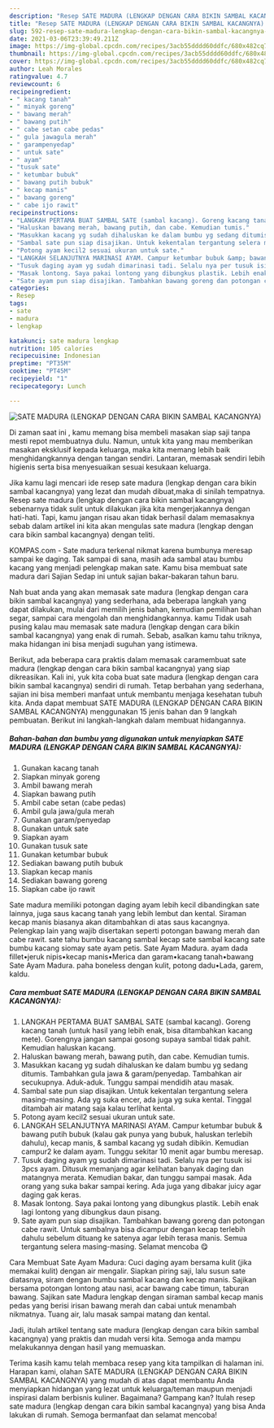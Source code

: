 ```yaml
---
description: "Resep SATE MADURA (LENGKAP DENGAN CARA BIKIN SAMBAL KACANGNYA) yang enak dan Mudah Dibuat"
title: "Resep SATE MADURA (LENGKAP DENGAN CARA BIKIN SAMBAL KACANGNYA) yang enak dan Mudah Dibuat"
slug: 592-resep-sate-madura-lengkap-dengan-cara-bikin-sambal-kacangnya-yang-enak-dan-mudah-dibuat
date: 2021-03-06T23:39:49.211Z
image: https://img-global.cpcdn.com/recipes/3acb55dddd60ddfc/680x482cq70/sate-madura-lengkap-dengan-cara-bikin-sambal-kacangnya-foto-resep-utama.jpg
thumbnail: https://img-global.cpcdn.com/recipes/3acb55dddd60ddfc/680x482cq70/sate-madura-lengkap-dengan-cara-bikin-sambal-kacangnya-foto-resep-utama.jpg
cover: https://img-global.cpcdn.com/recipes/3acb55dddd60ddfc/680x482cq70/sate-madura-lengkap-dengan-cara-bikin-sambal-kacangnya-foto-resep-utama.jpg
author: Leah Morales
ratingvalue: 4.7
reviewcount: 6
recipeingredient:
- " kacang tanah"
- " minyak goreng"
- " bawang merah"
- " bawang putih"
- " cabe setan cabe pedas"
- " gula jawagula merah"
- " garampenyedap"
- " untuk sate"
- " ayam"
- "tusuk sate"
- " ketumbar bubuk"
- " bawang putih bubuk"
- " kecap manis"
- " bawang goreng"
- " cabe ijo rawit"
recipeinstructions:
- "LANGKAH PERTAMA BUAT SAMBAL SATE (sambal kacang). Goreng kacang tanah (untuk hasil yang lebih enak, bisa ditambahkan kacang mete). Gorengnya jangan sampai gosong supaya sambal tidak pahit. Kemudian haluskan kacang."
- "Haluskan bawang merah, bawang putih, dan cabe. Kemudian tumis."
- "Masukkan kacang yg sudah dihaluskan ke dalam bumbu yg sedang ditumis. Tambahkan gula jawa &amp; garam/penyedap. Tambahkan air secukupnya. Aduk-aduk. Tunggu sampai mendidih atau masak."
- "Sambal sate pun siap disajikan. Untuk kekentalan tergantung selera masing-masing. Ada yg suka encer, ada juga yg suka kental. Tinggal ditambah air matang saja kalau terlihat kental."
- "Potong ayam kecil2 sesuai ukuran untuk sate."
- "LANGKAH SELANJUTNYA MARINASI AYAM. Campur ketumbar bubuk &amp; bawang putih bubuk (kalau gak punya yang bubuk, haluskan terlebih dahulu), kecap manis, &amp; sambal kacang yg sudah dibikin. Kemudian campur2 ke dalam ayam. Tunggu sekitar 10 menit agar bumbu meresap."
- "Tusuk daging ayam yg sudah dimarinasi tadi. Selalu nya per tusuk isi 3pcs ayam. Ditusuk memanjang agar kelihatan banyak daging dan matangnya merata. Kemudian bakar, dan tunggu sampai masak. Ada orang yang suka bakar sampai kering. Ada juga yang dibakar juicy agar daging gak keras."
- "Masak lontong. Saya pakai lontong yang dibungkus plastik. Lebih enak lagi lontong yang dibungkus daun pisang."
- "Sate ayam pun siap disajikan. Tambahkan bawang goreng dan potongan cabe rawit. Untuk sambalnya bisa dicampur dengan kecap terlebih dahulu sebelum dituang ke satenya agar lebih terasa manis. Semua tergantung selera masing-masing. Selamat mencoba 😋"
categories:
- Resep
tags:
- sate
- madura
- lengkap

katakunci: sate madura lengkap 
nutrition: 105 calories
recipecuisine: Indonesian
preptime: "PT35M"
cooktime: "PT45M"
recipeyield: "1"
recipecategory: Lunch

---
```



![SATE MADURA (LENGKAP DENGAN CARA BIKIN SAMBAL KACANGNYA)](https://img-global.cpcdn.com/recipes/3acb55dddd60ddfc/680x482cq70/sate-madura-lengkap-dengan-cara-bikin-sambal-kacangnya-foto-resep-utama.jpg)

Di zaman  saat ini , kamu memang bisa membeli masakan siap saji tanpa mesti repot membuatnya dulu. Namun, untuk kita yang mau memberikan masakan eksklusif kepada keluarga, maka kita memang lebih baik menghidangkannya dengan tangan sendiri. Lantaran, memasak sendiri lebih higienis serta bisa menyesuaikan sesuai kesukaan keluarga.

Jika kamu lagi mencari ide resep sate madura (lengkap dengan cara bikin sambal kacangnya) yang lezat dan mudah dibuat,maka di sinilah tempatnya. Resep sate madura (lengkap dengan cara bikin sambal kacangnya)  sebenarnya tidak sulit untuk dilakukan jika kita mengerjakannya dengan hati-hati. Tapi, kamu jangan risau akan tidak berhasil dalam memasaknya 
sebab dalam artikel ini kita akan mengulas sate madura (lengkap dengan cara bikin sambal kacangnya) dengan teliti.  

KOMPAS.com - Sate madura terkenal nikmat karena bumbunya meresap sampai ke daging. Tak sampai di sana, masih ada sambal atau bumbu kacang yang menjadi pelengkap makan sate. Kamu bisa membuat sate madura dari Sajian Sedap ini untuk sajian bakar-bakaran tahun baru.

Nah buat anda yang akan memasak sate madura (lengkap dengan cara bikin sambal kacangnya) yang sederhana, ada beberapa langkah yang dapat dilakukan, mulai dari memilih jenis bahan, kemudian pemilihan bahan segar, sampai cara mengolah dan menghidangkannya. kamu Tidak usah pusing kalau mau memasak sate madura (lengkap dengan cara bikin sambal kacangnya) yang enak di rumah. Sebab, asalkan kamu  tahu triknya, maka hidangan ini bisa menjadi suguhan yang istimewa.

Berikut, ada beberapa cara praktis  dalam memasak caramembuat sate madura (lengkap dengan cara bikin sambal kacangnya) yang siap dikreasikan. Kali ini, yuk kita coba buat sate madura (lengkap dengan cara bikin sambal kacangnya) sendiri di rumah. Tetap berbahan yang sederhana, sajian ini bisa memberi manfaat untuk membantu menjaga kesehatan tubuh kita. Anda dapat membuat SATE MADURA (LENGKAP DENGAN CARA BIKIN SAMBAL KACANGNYA) menggunakan 15 jenis bahan dan 9 langkah pembuatan. Berikut ini langkah-langkah dalam membuat hidangannya.

<!--inarticleads1-->

##### Bahan-bahan dan bumbu yang digunakan untuk menyiapkan SATE MADURA (LENGKAP DENGAN CARA BIKIN SAMBAL KACANGNYA):

1. Gunakan  kacang tanah
1. Siapkan  minyak goreng
1. Ambil  bawang merah
1. Siapkan  bawang putih
1. Ambil  cabe setan (cabe pedas)
1. Ambil  gula jawa/gula merah
1. Gunakan  garam/penyedap
1. Gunakan  untuk sate
1. Siapkan  ayam
1. Gunakan tusuk sate
1. Gunakan  ketumbar bubuk
1. Sediakan  bawang putih bubuk
1. Siapkan  kecap manis
1. Sediakan  bawang goreng
1. Siapkan  cabe ijo rawit


Sate madura memiliki potongan daging ayam lebih kecil dibandingkan sate lainnya, juga saus kacang tanah yang lebih lembut dan kental. Siraman kecap manis biasanya akan ditambahkan di atas saus kacangnya. Pelengkap lain yang wajib disertakan seperti potongan bawang merah dan cabe rawit. sate tahu bumbu kacang sambal kecap sate sambal kacang sate bumbu kacang siomay sate ayam petis. Sate Ayam Madura. ayam dada fillet•jeruk nipis•kecap manis•Merica dan garam•kacang tanah•bawang Sate Ayam Madura. paha boneless dengan kulit, potong dadu•Lada, garem, kaldu. 

<!--inarticleads2-->

##### Cara membuat SATE MADURA (LENGKAP DENGAN CARA BIKIN SAMBAL KACANGNYA):

1. LANGKAH PERTAMA BUAT SAMBAL SATE (sambal kacang). Goreng kacang tanah (untuk hasil yang lebih enak, bisa ditambahkan kacang mete). Gorengnya jangan sampai gosong supaya sambal tidak pahit. Kemudian haluskan kacang.
1. Haluskan bawang merah, bawang putih, dan cabe. Kemudian tumis.
1. Masukkan kacang yg sudah dihaluskan ke dalam bumbu yg sedang ditumis. Tambahkan gula jawa &amp; garam/penyedap. Tambahkan air secukupnya. Aduk-aduk. Tunggu sampai mendidih atau masak.
1. Sambal sate pun siap disajikan. Untuk kekentalan tergantung selera masing-masing. Ada yg suka encer, ada juga yg suka kental. Tinggal ditambah air matang saja kalau terlihat kental.
1. Potong ayam kecil2 sesuai ukuran untuk sate.
1. LANGKAH SELANJUTNYA MARINASI AYAM. Campur ketumbar bubuk &amp; bawang putih bubuk (kalau gak punya yang bubuk, haluskan terlebih dahulu), kecap manis, &amp; sambal kacang yg sudah dibikin. Kemudian campur2 ke dalam ayam. Tunggu sekitar 10 menit agar bumbu meresap.
1. Tusuk daging ayam yg sudah dimarinasi tadi. Selalu nya per tusuk isi 3pcs ayam. Ditusuk memanjang agar kelihatan banyak daging dan matangnya merata. Kemudian bakar, dan tunggu sampai masak. Ada orang yang suka bakar sampai kering. Ada juga yang dibakar juicy agar daging gak keras.
1. Masak lontong. Saya pakai lontong yang dibungkus plastik. Lebih enak lagi lontong yang dibungkus daun pisang.
1. Sate ayam pun siap disajikan. Tambahkan bawang goreng dan potongan cabe rawit. Untuk sambalnya bisa dicampur dengan kecap terlebih dahulu sebelum dituang ke satenya agar lebih terasa manis. Semua tergantung selera masing-masing. Selamat mencoba 😋


Cara Membuat Sate Ayam Madura: Cuci daging ayam bersama kulit (jika memakai kulit) dengan air mengalir. Siapkan piring saji, lalu susun sate diatasnya, siram dengan bumbu sambal kacang dan kecap manis. Sajikan bersama potongan lontong atau nasi, acar bawang cabe timun, taburan bawang. Sajikan sate Madura lengkap dengan siraman sambal kecap manis pedas yang berisi irisan bawang merah dan cabai untuk menambah nikmatnya. Tuang air, lalu masak sampai matang dan kental. 

Jadi, itulah artikel tentang  sate madura (lengkap dengan cara bikin sambal kacangnya)  yang praktis dan mudah versi kita. Semoga anda mampu melakukannya dengan hasil yang memuaskan. 

Terima kasih kamu telah membaca resep yang kita tampilkan di halaman ini. Harapan kami, olahan  SATE MADURA (LENGKAP DENGAN CARA BIKIN SAMBAL KACANGNYA) yang mudah di atas dapat membantu Anda menyiapkan hidangan yang lezat untuk keluarga/teman maupun menjadi inspirasi dalam berbisnis kuliner. Bagaimana? Gampang kan? Itulah resep sate madura (lengkap dengan cara bikin sambal kacangnya) yang bisa Anda lakukan di rumah. Semoga bermanfaat dan selamat mencoba!

